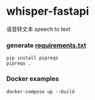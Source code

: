 # whisper-fastapi
语音转文本
speech to text
### generate [requirements.txt](backend/requirements.txt)
```shell
pip install pipreqs
pipreqs .
```

### Docker examples
 
```shell
docker-compose up --build
```